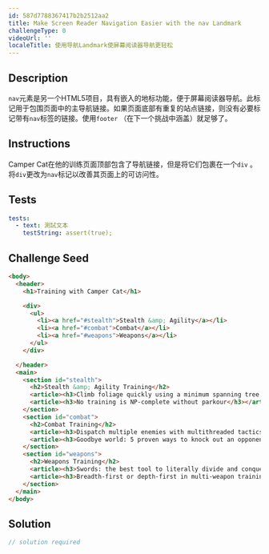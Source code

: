 ```yaml
---
id: 587d7788367417b2b2512aa2
title: Make Screen Reader Navigation Easier with the nav Landmark
challengeType: 0
videoUrl: ''
localeTitle: 使用导航Landmark使屏幕阅读器导航更轻松
---
```


## Description
<section id="description"> <code>nav</code>元素是另一个HTML5项目，具有嵌入的地标功能，便于屏幕阅读器导航。此标记用于包围页面中的主导航链接。如果页面底部有重复的站点链接，则没有必要标记带有<code>nav</code>标签的链接。使用<code>footer</code> （在下一个挑战中涵盖）就足够了。 </section>

## Instructions
<section id="instructions"> Camper Cat在他的训练页面顶部包含了导航链接，但是将它们包裹在一个<code>div</code> 。将<code>div</code>更改为<code>nav</code>标记以改善其页面上的可访问性。 </section>

## Tests
<section id='tests'>

```yml
tests:
  - text: 測試文本
    testString: assert(true);

```

</section>

## Challenge Seed
<section id='challengeSeed'>

<div id='html-seed'>

```html
<body>
  <header>
    <h1>Training with Camper Cat</h1>

    <div>
      <ul>
        <li><a href="#stealth">Stealth &amp; Agility</a></li>
        <li><a href="#combat">Combat</a></li>
        <li><a href="#weapons">Weapons</a></li>
      </ul>
    </div>

  </header>
  <main>
    <section id="stealth">
      <h2>Stealth &amp; Agility Training</h2>
      <article><h3>Climb foliage quickly using a minimum spanning tree approach</h3></article>
      <article><h3>No training is NP-complete without parkour</h3></article>
    </section>
    <section id="combat">
      <h2>Combat Training</h2>
      <article><h3>Dispatch multiple enemies with multithreaded tactics</h3></article>
      <article><h3>Goodbye world: 5 proven ways to knock out an opponent</h3></article>
    </section>
    <section id="weapons">
      <h2>Weapons Training</h2>
      <article><h3>Swords: the best tool to literally divide and conquer</h3></article>
      <article><h3>Breadth-first or depth-first in multi-weapon training?</h3></article>
    </section>
  </main>
</body>

```

</div>



</section>

## Solution
<section id='solution'>

```js
// solution required
```
</section>
